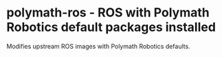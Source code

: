 # polymath-ros - ROS with Polymath Robotics default packages installed

Modifies upstream ROS images with Polymath Robotics defaults.
